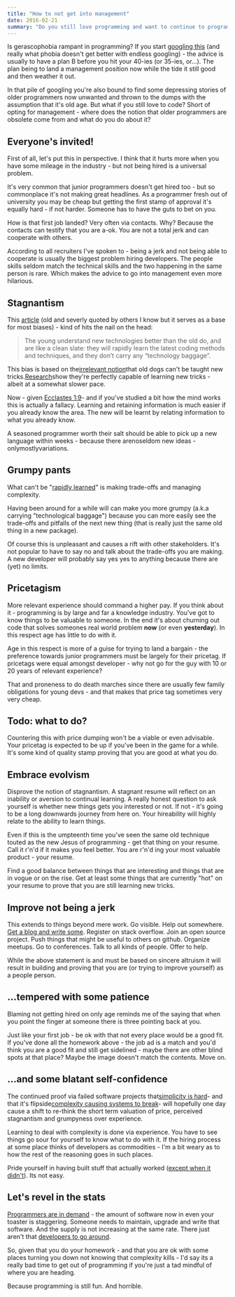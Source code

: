 ```yaml
---
title: "How to not get into management"
date: 2016-02-21
summary: "Do you still love programming and want to continue to program forever-ever?"
---
```


Is gerascophobia rampant in programming? If you start [googling this](https://www.google.se/search?q=ageism+programmer) (and really what phobia doesn't get better with endless googling) - the advice is usually to have a plan B before you hit your 40-ies (or 35-ies, or...). The plan being to land a management position now while the tide it still good and then weather it out.

In that pile of googling you're also bound to find some depressing stories of older programmers now unwanted and thrown to the dumps with the assumption that it's old age. But what if you still love to code? Short of opting for management - where does the notion that older programmers are obsolete come from and what do you do about it?

## Everyone's invited!
First of all, let's put this in perspective. I think that it hurts more when you have some mileage in the industry - but not being hired is a universal problem.

It's very common that junior programmers doesn't get hired too - but so commonplace it's not making great headlines. As a programmer fresh out of university you may be cheap but getting the first stamp of approval it's equally hard - if not harder. Someone has to have the guts to bet on you.

How is that first job landed? Very often via contacts. Why? Because the contacts can testify that you are a-ok. You are not a total jerk and can cooperate with others.

According to all recruiters I've spoken to - being a jerk and not being able to cooperate is usually the biggest problem hiring developers. The people skills seldom match the technical skills and the two happening in the same person is rare. Which makes the advice to go into management even more hilarious.

## Stagnantism
This [article](http://techcrunch.com/2010/08/28/silicon-valley%E2%80%99s-dark-secret-it%E2%80%99s-all-about-age/) (old and severly quoted by others I know but it serves as a base for most biases) - kind of hits the nail on the head:

> The young understand new technologies better than the old do, and are like a clean slate: they will rapidly learn the latest coding methods and techniques, and they don’t carry any “technology baggage”.

This bias is based on the[irrelevant notion](https://www.researchgate.net/profile/Becca_Levy/publication/15151830_Aging_free_from_negative_stereotypes_successful_memory_in_China_and_among_the_American_deaf/links/541b180d0cf25ebee988fd00.pdf)that old dogs can't be taught new tricks.[Research](http://www.sciencedaily.com/releases/2016/02/160202121818.htm)show they're perfectly capable of learning new tricks - albeit at a somewhat slower pace.

Now - given [Ecclastes 1:9](https://www.biblegateway.com/passage/?search=Ecclesiastes%201:9)- and if you've studied a bit how the mind works this is actually a fallacy. Learning and retaining information is much easier if you already know the area. The new will be learnt by relating information to what you already know.

A seasoned programmer worth their salt should be able to pick up a new language within weeks - because there arenoseldom new ideas - onlymostlyvariations.

## Grumpy pants
What can't be "[rapidly learned](https://en.wikipedia.org/wiki/No_Silver_Bullet)" is making trade-offs and managing complexity.

Having been around for a while will can make you more grumpy (a.k.a carrying "technological baggage") because you can more easily see the trade-offs and pitfalls of the next new thing (that is really just the same old thing in a new package).

Of course this is unpleasant and causes a rift with other stakeholders. It's not popular to have to say no and talk about the trade-offs you are making. A new developer will probably say yes yes to anything because there are (yet) no limits.

## Pricetagism
More relevant experience should command a higher pay. If you think about it - programming is by large and far a knowledge industry. You've got to know things to be valuable to someone. In the end it's about churning out code that solves someones real world problem **now** (or even **yesterday**). In this respect age has little to do with it.

Age in this respect is more of a guise for trying to land a bargain - the preference towards junior programmers must be largely for their pricetag. If pricetags were equal amongst developer - why not go for the guy with 10 or 20 years of relevant experience?

That and proneness to do death marches since there are usually few family obligations for young devs - and that makes that price tag sometimes very very cheap.

## Todo: what to do?
Countering this with price dumping won't be a viable or even advisable. Your pricetag is expected to be up if you've been in the game for a while. It's some kind of quality stamp proving that you are good at what you do.

## Embrace evolvism
Disprove the notion of stagnantism. A stagnant resume will reflect on an inability or aversion to continual learning. A really honest question to ask yourself is whether new things gets you interested or not. If not - it's going to be a long downwards journey from here on. Your hireability will highly relate to the ability to learn things.

Even if this is the umpteenth time you've seen the same old technique touted as the new Jesus of programming - get that thing on your resume. Call it r'n'd if it makes you feel better. You are r'n'd ing your most valuable product - your resume.

Find a good balance between things that are interesting and things that are in vogue or on the rise. Get at least some things that are currently "hot" on your resume to prove that you are still learning new tricks.

## Improve not being a jerk
This extends to things beyond mere work. Go visible. Help out somewhere. [Get a blog and write some](http://catchmecode.com/). Register on stack overflow. Join an open source project. Push things that might be useful to others on github. Organize meetups. Go to conferences. Talk to all kinds of people. Offer to help.

While the above statement is and must be based on sincere altruism it will result in building and proving that you are (or trying to improve yourself) as a people person.

## ...tempered with some patience
Blaming not getting hired on only age reminds me of the saying that when you point the finger at someone there is three pointing back at you.

Just like your first job - be ok with that not every place would be a good fit. If you've done all the homework above - the job ad is a match and you'd think you are a good fit and still get sidelined - maybe there are other blind spots at that place? Maybe the image doesn't match the contents. Move on.

## ...and some blatant self-confidence
The continued proof via failed software projects that[simplicity is hard](http://www.cs.utexas.edu/users/EWD/transcriptions/EWD08xx/EWD896.html)- and that it's flipside[complexity causing systems to break](https://en.wikipedia.org/wiki/The_Mythical_Man-Month)- will hopefully one day cause a shift to re-think the short term valuation of price, perceived stagnantism and grumpyness over experience.

Learning to deal with complexity is done via experience. You have to see things go sour for yourself to know what to do with it. If the hiring process at some place thinks of developers as commodities - I'm a bit weary as to how the rest of the reasoning goes in such places.

Pride yourself in having built stuff that actually worked ([except when it didn't](http://www.catchmecode.com/2013/06/bug-repellants.html)). Its not easy.

## Let's revel in the stats
[Programmers are in demand](http://www.bls.gov/ooh/computer-and-information-technology/software-developers.htm#tab-6) - the amount of software now in even your toaster is staggering. Someone needs to maintain, upgrade and write that software. And the supply is not increasing at the same rate. There just aren't that [developers to go around](http://mashable.com/2014/08/21/programming-as-a-second-career/#skhuZd2L6qqF).

So, given that you do your homework - and that you are ok with some places turning you down not knowing that complexity kills - I'd say its a really bad time to get out of programming if you're just a tad mindful of where you are heading.

Because programming is still fun. And horrible.
